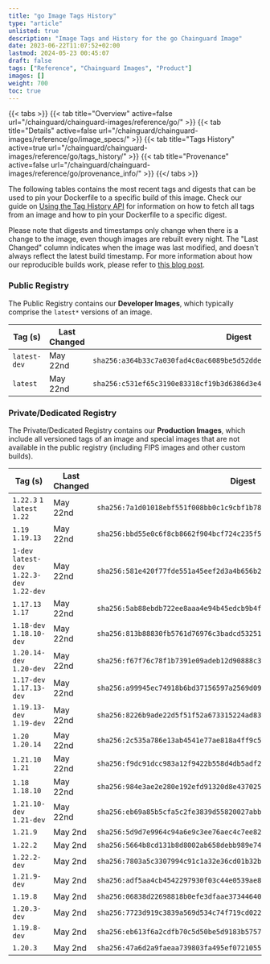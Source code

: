 ```yaml
---
title: "go Image Tags History"
type: "article"
unlisted: true
description: "Image Tags and History for the go Chainguard Image"
date: 2023-06-22T11:07:52+02:00
lastmod: 2024-05-23 00:45:07
draft: false
tags: ["Reference", "Chainguard Images", "Product"]
images: []
weight: 700
toc: true
---
```


{{< tabs >}}
{{< tab title="Overview" active=false url="/chainguard/chainguard-images/reference/go/" >}}
{{< tab title="Details" active=false url="/chainguard/chainguard-images/reference/go/image_specs/" >}}
{{< tab title="Tags History" active=true url="/chainguard/chainguard-images/reference/go/tags_history/" >}}
{{< tab title="Provenance" active=false url="/chainguard/chainguard-images/reference/go/provenance_info/" >}}
{{</ tabs >}}

The following tables contains the most recent tags and digests that can be used to pin your Dockerfile to a specific build of this image. Check our guide on [Using the Tag History API](/chainguard/chainguard-images/using-the-tag-history-api/) for information on how to fetch all tags from an image and how to pin your Dockerfile to a specific digest.

Please note that digests and timestamps only change when there is a change to the image, even though images are rebuilt every night. The "Last Changed" column indicates when the image was last modified, and doesn't always reflect the latest build timestamp. For more information about how our reproducible builds work, please refer to [this blog post](https://www.chainguard.dev/unchained/reproducing-chainguards-reproducible-image-builds).

### Public Registry
The Public Registry contains our **Developer Images**, which typically comprise the `latest*` versions of an image.

| Tag (s)       | Last Changed | Digest                                                                    |
|---------------|--------------|---------------------------------------------------------------------------|
|  `latest-dev` | May 22nd     | `sha256:a364b33c7a030fad4c0ac6089be5d52ddebc4a8ba85a19cafa1bd9a2572c5e41` |
|  `latest`     | May 22nd     | `sha256:c531ef65c3190e83318cf19b3d6386d3e4be6a66cca2d76bb6ff15bce8ee6a02` |


### Private/Dedicated Registry
The Private/Dedicated Registry contains our **Production Images**, which include all versioned tags of an image and special images that are not available in the public registry (including FIPS images and other custom builds).

| Tag (s)                                       | Last Changed | Digest                                                                    |
|-----------------------------------------------|--------------|---------------------------------------------------------------------------|
|  `1.22.3` `1` `latest` `1.22`                 | May 22nd     | `sha256:7a1d01018ebf551f008bb0c1c9cbf1b78f20bc7bad4beee82f45280b39bebf7b` |
|  `1.19` `1.19.13`                             | May 22nd     | `sha256:bbd55e0c6f8cb8662f904bcf724c235f536c3252c14b93972b6920429df33405` |
|  `1-dev` `latest-dev` `1.22.3-dev` `1.22-dev` | May 22nd     | `sha256:581e420f77fde551a45eef2d3a4b656b287c3f70235df69521b2f625cc9a579c` |
|  `1.17.13` `1.17`                             | May 22nd     | `sha256:5ab88ebdb722ee8aaa4e94b45edcb9b4f10b77bd5894e98e8f1fa66f643ffd65` |
|  `1.18-dev` `1.18.10-dev`                     | May 22nd     | `sha256:813b88830fb5761d76976c3badcd53251e9288615ce778edc01db16d9318799d` |
|  `1.20.14-dev` `1.20-dev`                     | May 22nd     | `sha256:f67f76c78f1b7391e09adeb12d90888c34fca5688ad9a48cb204e5c0ec2afd07` |
|  `1.17-dev` `1.17.13-dev`                     | May 22nd     | `sha256:a99945ec74918b6bd37156597a2569d09c6c50a070fb59b0e59331c7498d9111` |
|  `1.19.13-dev` `1.19-dev`                     | May 22nd     | `sha256:8226b9ade22d5f51f52a673315224ad83001da589b149d5053a01a7eaec37e68` |
|  `1.20` `1.20.14`                             | May 22nd     | `sha256:2c535a786e13ab4541e77ae818a4ff9c5897af3306e765a73621e67924b60dc7` |
|  `1.21.10` `1.21`                             | May 22nd     | `sha256:f9dc91dcc983a12f9422b558d4db5adf2e36967070f8edd2cb6fe562e77a402b` |
|  `1.18` `1.18.10`                             | May 22nd     | `sha256:984e3ae2e280e192efd91320d8e4370255e4bdbfd433770fff0b293dd88a4ff7` |
|  `1.21.10-dev` `1.21-dev`                     | May 22nd     | `sha256:eb69a85b5cfa5c2fe3839d55820027abb0523df90dfb762ed6cc77f6c1ca13f4` |
|  `1.21.9`                                     | May 2nd      | `sha256:5d9d7e9964c94a6e9c3ee76aec4c7ee8241270a84b6aa0117bc9f36eea1c1c5f` |
|  `1.22.2`                                     | May 2nd      | `sha256:5664b8cd131b8d8002ab658debb989e74504a0a63cc6c8b5e5b634612d61df84` |
|  `1.22.2-dev`                                 | May 2nd      | `sha256:7803a5c3307994c91c1a32e36cd01b32b82c32babb952599aefdd0ed827c3e89` |
|  `1.21.9-dev`                                 | May 2nd      | `sha256:adf5aa4cb4542297930f03c44e0539ae89acdc8e565c26fffee6dca569e5891b` |
|  `1.19.8`                                     | May 2nd      | `sha256:06838d22698818b0efe3dfaae3734464070be3061e379266f6c710728b22cb54` |
|  `1.20.3-dev`                                 | May 2nd      | `sha256:7723d919c3839a569d534c74f719cd02232ad13e4a1185a381909422f2e87c8c` |
|  `1.19.8-dev`                                 | May 2nd      | `sha256:eb613f6a2cdfb70c5d50be5d9183b575754ec83fee35e8f62d7cb02b7875bbb2` |
|  `1.20.3`                                     | May 2nd      | `sha256:47a6d2a9faeaa739803fa495ef0721055a24142ebd1f0ab4e2306b6cebf860d1` |

